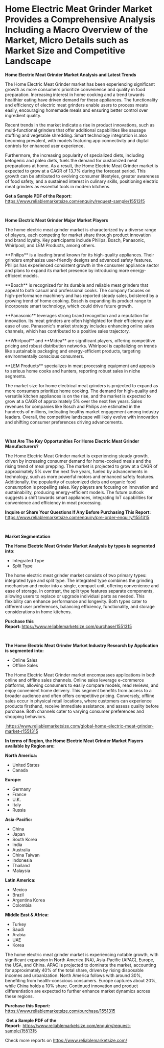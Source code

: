 <p><h1>Home Electric Meat Grinder Market Provides a Comprehensive Analysis Including a Macro Overview of the Market, Micro Details such as Market Size and Competitive Landscape</h1></p><p><strong>Home Electric Meat Grinder Market Analysis and Latest Trends</strong></p>
<p><p>The Home Electric Meat Grinder market has been experiencing significant growth as more consumers prioritize convenience and quality in food preparation. Increasing interest in home cooking and a trend towards healthier eating have driven demand for these appliances. The functionality and efficiency of electric meat grinders enable users to process meats easily, encouraging homemade meals and ensuring better control over ingredient quality. </p><p>Recent trends in the market indicate a rise in product innovations, such as multi-functional grinders that offer additional capabilities like sausage stuffing and vegetable shredding. Smart technology integration is also becoming prevalent, with models featuring app connectivity and digital controls for enhanced user experience. </p><p>Furthermore, the increasing popularity of specialized diets, including ketogenic and paleo diets, fuels the demand for customized meat preparations at home. As a result, the Home Electric Meat Grinder market is expected to grow at a CAGR of 13.7% during the forecast period. This growth can be attributed to evolving consumer lifestyles, greater awareness of food safety, and a sustained interest in culinary skills, positioning electric meat grinders as essential tools in modern kitchens.</p></p>
<p><strong>Get a Sample PDF of the Report:&nbsp;</strong> <a href="https://www.reliablemarketsize.com/enquiry/request-sample/1551315?utm_campaign=3365&utm_medium=2&utm_source=Github&utm_content=ia&utm_term=04042025&utm_id=home-electric-meat-grinder">https://www.reliablemarketsize.com/enquiry/request-sample/1551315</a></p>
<p>&nbsp;</p>
<p><strong>Home Electric Meat Grinder Major Market Players</strong></p>
<p><p>The home electric meat grinder market is characterized by a diverse range of players, each competing for market share through product innovation and brand loyalty. Key participants include Philips, Bosch, Panasonic, Whirlpool, and LEM Products, among others.</p><p>**Philips** is a leading brand known for its high-quality appliances. Their grinders emphasize user-friendly designs and advanced safety features. Philips has experienced consistent growth in the consumer appliance sector and plans to expand its market presence by introducing more energy-efficient models.</p><p>**Bosch** is recognized for its durable and reliable meat grinders that appeal to both casual and professional cooks. The company focuses on high-performance machinery and has reported steady sales, bolstered by a growing trend of home cooking. Bosch is expanding its product range to incorporate smart technology, which could drive future growth.</p><p>**Panasonic** leverages strong brand recognition and a reputation for innovation. Its meat grinders are often highlighted for their efficiency and ease of use. Panasonic's market strategy includes enhancing online sales channels, which has contributed to a positive sales trajectory.</p><p>**Whirlpool** and **Midea** are significant players, offering competitive pricing and robust distribution networks. Whirlpool is capitalizing on trends like sustainable packaging and energy-efficient products, targeting environmentally conscious consumers.</p><p>**LEM Products** specializes in meat processing equipment and appeals to serious home cooks and hunters, reporting robust sales in niche segments.</p><p>The market size for home electrical meat grinders is projected to expand as more consumers prioritize home cooking. The demand for high-quality and versatile kitchen appliances is on the rise, and the market is expected to grow at a CAGR of approximately 5% over the next few years. Sales revenues for companies like Bosch and Philips are estimated in the hundreds of millions, indicating healthy market engagement among industry leaders. Overall, the competitive landscape will likely evolve with innovation and shifting consumer preferences driving advancements.</p></p>
<p>&nbsp;</p>
<p><strong>What Are The Key Opportunities For Home Electric Meat Grinder Manufacturers?</strong></p>
<p><p>The Home Electric Meat Grinder market is experiencing steady growth, driven by increasing consumer demand for home-cooked meals and the rising trend of meal prepping. The market is projected to grow at a CAGR of approximately 5% over the next five years, fueled by advancements in technology, such as more powerful motors and enhanced safety features. Additionally, the popularity of customized diets and organic food consumption is propelling sales. Key players are focusing on innovation and sustainability, producing energy-efficient models. The future outlook suggests a shift towards smart appliances, integrating IoT capabilities for convenience and efficiency in meat processing.</p></p>
<p><strong>Inquire or Share Your Questions If Any Before Purchasing This Report:</strong> <a href="https://www.reliablemarketsize.com/enquiry/pre-order-enquiry/1551315?utm_campaign=3365&utm_medium=2&utm_source=Github&utm_content=ia&utm_term=04042025&utm_id=home-electric-meat-grinder">https://www.reliablemarketsize.com/enquiry/pre-order-enquiry/1551315</a></p>
<p>&nbsp;</p>
<p><strong>Market Segmentation</strong></p>
<p><strong>The Home Electric Meat Grinder Market Analysis by types is segmented into:</strong></p>
<p><ul><li>Integrated Type</li><li>Split Type</li></ul></p>
<p><p>The home electric meat grinder market consists of two primary types: integrated type and split type. The integrated type combines the grinding mechanism and motor into a single, compact unit, offering convenience and ease of storage. In contrast, the split type features separate components, allowing users to replace or upgrade individual parts as needed. This flexibility can enhance performance and longevity. Both types cater to different user preferences, balancing efficiency, functionality, and storage considerations in home kitchens.</p></p>
<p><strong>Purchase this Report:&nbsp;</strong><a href="https://www.reliablemarketsize.com/purchase/1551315?utm_campaign=3365&utm_medium=2&utm_source=Github&utm_content=ia&utm_term=04042025&utm_id=home-electric-meat-grinder">https://www.reliablemarketsize.com/purchase/1551315</a></p>
<p>&nbsp;</p>
<p><strong>The Home Electric Meat Grinder Market Industry Research by Application is segmented into:</strong></p>
<p><ul><li>Online Sales</li><li>Offline Sales</li></ul></p>
<p><p>The Home Electric Meat Grinder market encompasses applications in both online and offline sales channels. Online sales leverage e-commerce platforms, allowing consumers to easily compare models, read reviews, and enjoy convenient home delivery. This segment benefits from access to a broader audience and often offers competitive pricing. Conversely, offline sales occur in physical retail locations, where customers can experience products firsthand, receive immediate assistance, and assess quality before purchase. Both channels cater to varying consumer preferences and shopping behaviors.</p></p>
<p><a href="https://www.reliablemarketsize.com/global-home-electric-meat-grinder-market-r1551315?utm_campaign=3365&utm_medium=2&utm_source=Github&utm_content=ia&utm_term=04042025&utm_id=home-electric-meat-grinder">&nbsp;https://www.reliablemarketsize.com/global-home-electric-meat-grinder-market-r1551315</a></p>
<p><strong>In terms of Region, the Home Electric Meat Grinder Market Players available by Region are:</strong></p>
<p>
    <p> <strong> North America: </strong>
        <ul>
            <li>United States</li>
            <li>Canada</li>
        </ul>
        </p> 
    <p> <strong> Europe: </strong>
        <ul>
            <li>Germany</li>
            <li>France</li>
            <li>U.K.</li>
            <li>Italy</li>
            <li>Russia</li>
        </ul>
        </p> 
    <p> <strong> Asia-Pacific: </strong>
        <ul>
            <li>China</li>
            <li>Japan</li>
            <li>South Korea</li>
            <li>India</li>
            <li>Australia</li>
            <li>China Taiwan</li>
            <li>Indonesia</li>
            <li>Thailand</li>
            <li>Malaysia</li>
        </ul>
        </p> 
    <p> <strong> Latin America: </strong>
        <ul>
            <li>Mexico</li>
            <li>Brazil</li>
            <li>Argentina Korea</li>
            <li>Colombia</li>
        </ul>
        </p> 
    <p> <strong> Middle East & Africa: </strong>
        <ul>
            <li>Turkey</li>
            <li>Saudi</li>
            <li>Arabia</li>
            <li>UAE</li>
            <li>Korea</li>
        </ul>
    </p>
    </p>
<p><p>The home electric meat grinder market is experiencing notable growth, with significant expansion in North America (NA), Asia-Pacific (APAC), Europe, the USA, and China. APAC is projected to dominate the market, accounting for approximately 40% of the total share, driven by rising disposable incomes and urbanization. North America follows with around 30%, benefiting from health-conscious consumers. Europe captures about 20%, while China holds a 10% share. Continued innovation and product differentiation are expected to further enhance market dynamics across these regions.</p></p>
<p><strong>Purchase this Report: </strong><a href="https://www.reliablemarketsize.com/purchase/1551315?utm_campaign=3365&utm_medium=2&utm_source=Github&utm_content=ia&utm_term=04042025&utm_id=home-electric-meat-grinder">https://www.reliablemarketsize.com/purchase/1551315</a></p>
<p>&nbsp;<strong>Get a Sample PDF of the Report:&nbsp;&nbsp;</strong><a href="https://www.reliablemarketsize.com/enquiry/request-sample/1551315?utm_campaign=3365&utm_medium=2&utm_source=Github&utm_content=ia&utm_term=04042025&utm_id=home-electric-meat-grinder">https://www.reliablemarketsize.com/enquiry/request-sample/1551315</a></p>
<p><strong></strong></p>
<p>Check more reports on <a href="https://www.reliablemarketsize.com/?utm_campaign=3365&utm_medium=2&utm_source=Github&utm_content=ia&utm_term=04042025&utm_id=home-electric-meat-grinder">https://www.reliablemarketsize.com/</a></p>